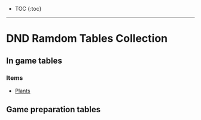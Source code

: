 
* TOC 
{:toc}

---

# DND Ramdom Tables Collection

## In game tables

 ### Items
 
  - [Plants](items/plants.md)
  
## Game preparation tables
